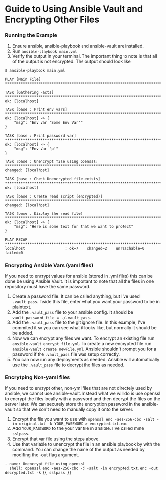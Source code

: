 # Guide to Using Ansible Vault and Encrypting Other Files
### Running the Example
1. Ensure ansible, ansible-playbook and ansible-vault are installed.
1. Run `ansible-playbook main.yml`
1. Verify the output in your terminal. The important thing to note is that all of the output is not encrypted. The output should look like
```
$ ansible-playbook main.yml

PLAY [Main File] ****************************************************************************************************************************************************************

TASK [Gathering Facts] **********************************************************************************************************************************************************
ok: [localhost]

TASK [base : Print env vars] ****************************************************************************************************************************************************
ok: [localhost] => {
    "msg": "Env Var 'Some Env Var'"
}

TASK [base : Print password var] ************************************************************************************************************************************************
ok: [localhost] => {
    "msg": "Env Var 'p'"
}

TASK [base : Unencrypt file using openssl] **************************************************************************************************************************************
changed: [localhost]

TASK [base : Check Unencrypted file exists] *************************************************************************************************************************************
ok: [localhost]

TASK [base : Create read script (encrypted)] ************************************************************************************************************************************
changed: [localhost]

TASK [base : Display the read file] *********************************************************************************************************************************************
ok: [localhost] => {
    "msg": "Here is some text for that we want to protect"
}

PLAY RECAP **********************************************************************************************************************************************************************
localhost                  : ok=7    changed=2    unreachable=0    failed=0
```

### Encrypting Ansible Vars (yaml files)
If you need to encrypt values for ansible (stored in .yml files) this can be done be using Ansible Vault. It is important to note that all the files in one repository must have the same password.
1. Create a password file. It can be called anything, but I've used `.vault_pass`. Inside this file, enter what you want your password to be in plaintext.
1. Add the `.vault_pass` file to your ansible config. It should be `vault_password_file = ./.vault_pass`.
1. Add the `.vault_pass` file to the git ignore file. In this example, I've commited it so you can see what it looks like, but normally it should be be added.
1. Now we can encrypt any files we want. To encrypt an existing file run `ansible-vault encrypt file.yml`. To create a new encrypted file run `ansible-vault create newFile.yml`. Ansible shouldn't prompt you for a password if the `.vault_pass` file was setup correctly.
1. You can now run any deployments as needed. Ansible will automatically use the `.vault_pass` file to decrypt the files as needed.

### Encrytping Non-yaml files
If you need to encrypt other, non-yml files that are not directely used by ansible, we cannot use ansible-vault. Instead what we will do is use openssl to encrypt the files locally with a password and then decrypt the files on the server later. We can securely store the encryption password in the ansible-vault so that we don't need to manually copy it onto the server.
1. Encrypt the file you want to use with `openssl enc -aes-256-cbc -salt -in original.txt -k YOUR_PASSWORD > encrypted.txt.enc`
1. Add `YOUR_PASSWORD` to the your var file in ansible. I've called mine `sslpass`.
1. Encrypt that var file using the steps above.
1. Use that variable to unencrypt the file in an ansible playbook by with the command. You can change the name of the output as needed by modifing the -out flag argument.
```
- name: Unencrypt file using openssl
  shell: openssl enc -aes-256-cbc -d -salt -in encrypted.txt.enc -out decrypted.txt -k {{ sslpass }}
```
